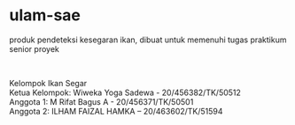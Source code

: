 # ulam-sae

produk pendeteksi kesegaran ikan, dibuat untuk memenuhi tugas praktikum senior proyek

<br>

Kelompok Ikan Segar <br>
Ketua Kelompok: Wiweka Yoga Sadewa - 20/456382/TK/50512 <br>
Anggota 1: M Rifat Bagus A - 20/456371/TK/50501 <br>
Anggota 2: ILHAM FAIZAL HAMKA – 20/463602/TK/51594 <br>
